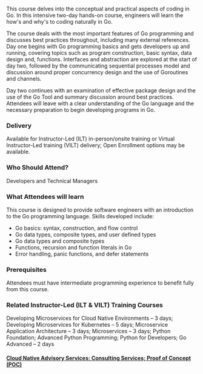 <!-- Go Foundation -->

This course delves into the conceptual and practical aspects of coding in Go. In this intensive two-day hands-on course, engineers will learn the how's and why's to coding naturally in Go.

The course deals with the most important features of Go programming and discusses best practices throughout, including many external references. Day one begins with Go programming basics and gets developers up and running, covering topics such as program construction, basic syntax, data design and, functions. Interfaces and abstraction are explored at the start of day two, followed by the communicating sequential processes model and discussion around proper concurrency design and the use of Goroutines and channels.

Day two continues with an examination of effective package design and the use of the Go Tool and summary discussion around best practices. Attendees will leave with a clear understanding of the Go language and the necessary preparation to begin developing programs in Go.


### Delivery

Available for Instructor-Led (ILT) in-person/onsite training or Virtual Instructor-Led training (VILT) delivery; Open Enrollment options may be available.


### Who Should Attend?

Developers and Technical Managers


### What Attendees will learn

This course is designed to provide software engineers with an introduction to the Go programming language. Skills developed include:

- Go basics: syntax, construction, and flow control
- Go data types, composite types, and user defined types
- Go data types and composite types
- Functions, recursion and function literals in Go
- Error handling, panic functions, and defer statements


### Prerequisites

Attendees must have intermediate programming experience to benefit fully from this course.


### Related  Instructor-Led (ILT & VILT) Training Courses

Developing Microservices for Cloud Native Environments – 3 days; Developing Microservices for Kubernetes – 5 days; Microservice Application Architecture – 3 days; Microservices – 3 days; Python Foundation; Advanced Python Programming; Python for Developers; Go Advanced – 2 days


#### [Cloud Native Advisory Services; Consulting Services; Proof of Concept (POC)](https://rx-m.com/cloud-native-consulting/)
